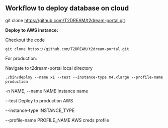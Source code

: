 ## Workflow to deploy database on cloud

git clone https://github.com/T2DREAM/t2dream-portal.git


**Deploy to AWS instance:**

Checkout the code

```
git clone https://github.com/T2DREAM/t2dream-portal.git
```

For production:

Navigate to t2dream-portal local directory 

```
./bin/deploy --name x1 --test --instance-type m4.xlarge --profile-name production
```
-n NAME, --name NAME  Instance name

--test                Deploy to production AWS

--instance-type INSTANCE_TYPE

--profile-name PROFILE_NAME
                        AWS creds profile
